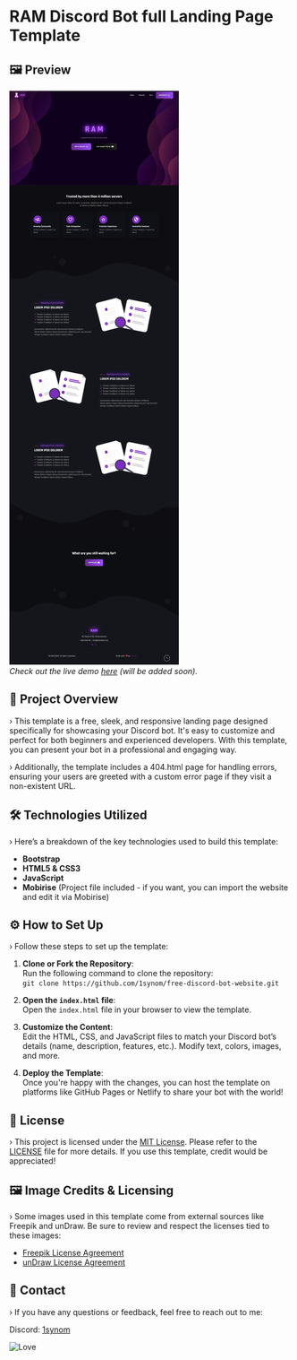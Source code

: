 # RAM Discord Bot full Landing Page Template

## 🖼️ Preview

![Landing page preview](Screenshot2.png)  
*Check out the live demo [here](not-added-yet) (will be added soon).*

## 📝 Project Overview

› This template is a free, sleek, and responsive landing page designed specifically for showcasing your Discord bot. It's easy to customize and perfect for both beginners and experienced developers. With this template, you can present your bot in a professional and engaging way.

› Additionally, the template includes a 404.html page for handling errors, ensuring your users are greeted with a custom error page if they visit a non-existent URL.

## 🛠️ Technologies Utilized

› Here’s a breakdown of the key technologies used to build this template:

- **Bootstrap**
- **HTML5 & CSS3**
- **JavaScript**
- **Mobirise** (Project file included - if you want, you can import the website and edit it via Mobirise)

## ⚙️ How to Set Up

› Follow these steps to set up the template:

1. **Clone or Fork the Repository**:  
   Run the following command to clone the repository:  
   `git clone https://github.com/1synom/free-discord-bot-website.git`
   
2. **Open the `index.html` file**:  
   Open the `index.html` file in your browser to view the template.

3. **Customize the Content**:  
   Edit the HTML, CSS, and JavaScript files to match your Discord bot’s details (name, description, features, etc.). Modify text, colors, images, and more.

4. **Deploy the Template**:  
   Once you're happy with the changes, you can host the template on platforms like GitHub Pages or Netlify to share your bot with the world!

## 📄 License

› This project is licensed under the [MIT License](https://opensource.org/licenses/MIT). Please refer to the [LICENSE](LICENSE) file for more details. If you use this template, credit would be appreciated!

## 🖼️ Image Credits & Licensing

› Some images used in this template come from external sources like Freepik and unDraw. Be sure to review and respect the licenses tied to these images:

- [Freepik License Agreement](https://www.freepikcompany.com/legal#nav-freepik)
- [unDraw License Agreement](https://undraw.co/license)

## 📧 Contact

› If you have any questions or feedback, feel free to reach out to me:

Discord: [1synom](https://discord.com/users/1197950944776818848)

![Love](http://ForTheBadge.com/images/badges/built-with-love.svg)
